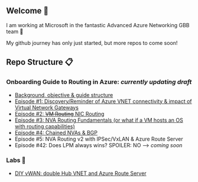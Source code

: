 ## Welcome 👋

<!--
**cynthiatreger/cynthiatreger** is a ✨ _special_ ✨ repository because its `README.md` (this file) appears on your GitHub profile.

Here are some ideas to get you started:

- 🔭 I’m currently working on ...
- 🌱 I’m currently learning ...
- 👯 I’m looking to collaborate on ...
- 🤔 I’m looking for help with ...
- 💬 Ask me about ...
- 📫 How to reach me: ...
- 😄 Pronouns: ...
- ⚡ Fun fact: ...
-->

I am working at Microsoft in the fantastic Advanced Azure Networking GBB team :star_struck:

My github journey has only just started, but more repos to come soon!

## Repo Structure :clipboard:
### Onboarding Guide to Routing in Azure: *currently updating draft*
- [Background, objective & guide structure](https://github.com/cynthiatreger/az-routing-guide-intro)
- [Episode #1: Discovery/Reminder of Azure VNET connectivity & impact of Virtual Network Gateways](https://github.com/cynthiatreger/az-routing-guide-part1-vnet-peering-and-virtual-network-gateways)
- [Episode #2: ~~VM Routing~~ NIC Routing](https://github.com/cynthiatreger/az-routing-guide-ep2-nic-routing)
- [Episode #3: NVA Routing Fundamentals (or what if a VM hosts an OS with routing capabilities)](https://github.com/cynthiatreger/az-routing-guide-ep3-nva-routing-fundamentals)
- [Episode #4: Chained NVAs & BGP](https://github.com/cynthiatreger/az-routing-guide-ep4-chained-nvas-bgp)
- Episode #5: NVA Routing v2 with IPSec/VxLAN & Azure Route Server
- Episode #42: Does LPM always wins? SPOILER: NO --> *coming soon*

### Labs :microscope:
- [DIY vWAN: double Hub VNET and Azure Route Server](https://github.com/cynthiatreger/double-hub-vnet-and-ars)
